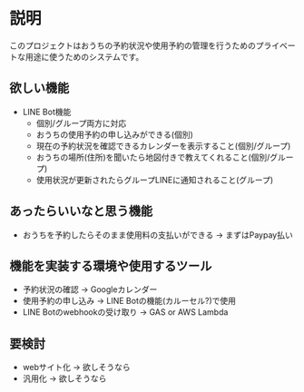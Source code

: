 # 説明

このプロジェクトはおうちの予約状況や使用予約の管理を行うためのプライベートな用途に使うためのシステムです。

## 欲しい機能

* LINE Bot機能
  * 個別/グループ両方に対応
  * おうちの使用予約の申し込みができる(個別)
  * 現在の予約状況を確認できるカレンダーを表示すること(個別/グループ)
  * おうちの場所(住所)を聞いたら地図付きで教えてくれること(個別/グループ)
  * 使用状況が更新されたらグループLINEに通知されること(グループ)

## あったらいいなと思う機能

* おうちを予約したらそのまま使用料の支払いができる → まずはPaypay払い

## 機能を実装する環境や使用するツール

* 予約状況の確認 → Googleカレンダー
* 使用予約の申し込み → LINE Botの機能(カルーセル?)で使用
* LINE Botのwebhookの受け取り → GAS or AWS Lambda

## 要検討

* webサイト化 → 欲しそうなら
* 汎用化 → 欲しそうなら